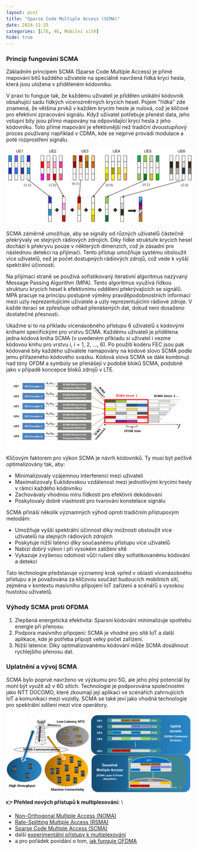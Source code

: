 ```yaml
---
layout: post
title: "Sparse Code Multiple Access (SCMA)"
date: 2024-11-25
categories: [LTE, 4G, Mobilní sítě]
hide: true
---
```


### Princip fungování SCMA

Základním principem SCMA (Sparse Code Multiple Access) je přímé mapování bitů každého uživatele na speciálně navržená řídká krycí hesla, která jsou uložena v přiděleném kódovníku.

V praxi to funguje tak, že každému uživateli je přidělen unikátní kódovník obsahující sadu řídkých vícerozměrných krycích hesel. Pojem "řídká" zde znamená, že většina prvků v každém krycím hesle je nulová, což je klíčové pro efektivní zpracování signálu. Když uživatel potřebuje přenést data, jeho vstupní bity jsou přímo mapovány na odpovídající krycí hesla z jeho kódovníku. Toto přímé mapování je efektivnější než tradiční dvoustupňový proces používaný například v CDMA, kde se nejprve provádí modulace a poté rozprostření signálu.

![Sparse Code Multiple Access (SCMA)](/assets/SCMA.png)

SCMA záměrně umožňuje, aby se signály od různých uživatelů částečně překrývaly ve stejných rádiových zdrojích. Díky řídké struktuře krycích hesel dochází k překryvu pouze v některých dimenzích, což je zásadní pro následnou detekci na přijímači. Tento přístup umožňuje systému obsloužit více uživatelů, než je počet dostupných rádiových zdrojů, což vede k vyšší spektrální účinnosti.

Na přijímací straně se používá sofistikovaný iterativní algoritmus nazývaný Message Passing Algorithm (MPA). Tento algoritmus využívá řídkou strukturu krycích hesel k efektivnímu oddělení překrývajících se signálů. MPA pracuje na principu postupné výměny pravděpodobnostních informací mezi uzly reprezentujícími uživatele a uzly reprezentujícími rádiové zdroje. V každé iteraci se zpřesňuje odhad přenášených dat, dokud není dosaženo dostatečné přesnosti.

Ukažme si to na příkladu vícenásobného přístupu 6 uživatelů s kódovými knihami specifickými pro vrstvu SCMA.
Každému uživateli je přidělena jedna kódová kniha SCMA (v uvedeném příkladu si uživatel i vezme kódovou knihu pro vrstvu i, i = 1, 2, ..., 6). Po použití kodéru FEC jsou pak kódované bity každého uživatele namapovány na kódové slovo SCMA podle jemu přiřazeného kódového svazku. Kódová slova SCMA se dále kombinují nad tóny OFDM a symboly se přenášejí v podobě bloků SCMA, podobně jako v případě koncepce bloků zdrojů v LTE.


![Vícenásobný přístup pomocí Sparse Code Multiple Access (SCMA)](/assets/Multiple-Access-with-SCMA.png)


Klíčovým faktorem pro výkon SCMA je návrh kódovníků. Ty musí být pečlivě optimalizovány tak, aby:
- Minimalizovaly vzájemnou interferenci mezi uživateli
- Maximalizovaly Euklidovskou vzdálenost mezi jednotlivými krycími hesly v rámci každého kódovníku
- Zachovávaly vhodnou míru řídkosti pro efektivní dekódování
- Poskytovaly dobré vlastnosti pro tvarování konstelace signálu

SCMA přináší několik významných výhod oproti tradičním přístupovým metodám:
- Umožňuje vyšší spektrální účinnost díky možnosti obsloužit více uživatelů na stejných rádiových zdrojích
- Poskytuje nižší latenci díky současnému přístupu více uživatelů
- Nabízí dobrý výkon i při vysokém zatížení sítě
- Vykazuje zvýšenou odolnost vůči rušení díky sofistikovanému kódování a detekci

Tato technologie představuje významný krok vpřed v oblasti vícenásobného přístupu a je považována za klíčovou součást budoucích mobilních sítí, zejména v kontextu masivního připojení IoT zařízení a scénářů s vysokou hustotou uživatelů.

### Výhody SCMA proti OFDMA

1.	Zlepšená energetická efektivita: Sparsní kódování minimalizuje spotřebu energie při přenosu.
2.	Podpora masivního připojení: SCMA je vhodné pro sítě IoT a další aplikace, kde je potřeba připojit velký počet zařízení.
3.	Nižší latence: Díky optimalizovanému kódování může SCMA dosáhnout rychlejšího přenosu dat.

### Uplatnění a vývoj SCMA

SCMA bylo poprvé navrženo ve výzkumu pro 5G, ale jeho plný potenciál by mohl být využit až v 6G sítích. Technologie je podporována společnostmi jako NTT DOCOMO, které zkoumají její aplikaci ve scénářích zahrnujících IoT a komunikaci mezi vozidly. SCMA se také jeví jako vhodná technologie pro spektrální sdílení mezi více operátory.

![Uplatnění Sparse Code Multiple Access (SCMA)](/assets/SCMA-Application-Scenarios.png)


**👉 Přehled nových přístupů k multiplexování:** \
- [Non-Orthogonal Multiple Access (NOMA)](/mobilnisite/Non-Orthogonal-Multiple-Access-NOMA/)
- [Rate-Splitting Multiple Access (RSMA)](/mobilnisite/Rate-Splitting-Multiple-Access-RSMA/)
- [Sparse Code Multiple Access (SCMA)](/mobilnisite/Sparse-Code-Multiple-Access-SCMA/)
- další [experimentální přístupy k multiplexování](/mobilnisite/pokrocile-multiplexovani/)
- a pro pořádek povídání o tom, [jak funguje OFDMA](/mobilnisite/ofdma)